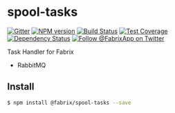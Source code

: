 # spool-tasks

[![Gitter][gitter-image]][gitter-url]
[![NPM version][npm-image]][npm-url]
[![Build Status][ci-image]][ci-url]
[![Test Coverage][coverage-image]][coverage-url]
[![Dependency Status][daviddm-image]][daviddm-url]
[![Follow @FabrixApp on Twitter][twitter-image]][twitter-url]

Task Handler for Fabrix
 - RabbitMQ

## Install
```sh
$ npm install @fabrix/spool-tasks --save
```

[npm-image]: https://img.shields.io/npm/v/@fabrix/spool-tasks.svg?style=flat-square
[npm-url]: https://npmjs.org/package/@fabrix/spool-tasks
[ci-image]: https://img.shields.io/circleci/project/github/fabrix-app/spool-tasks/master.svg
[ci-url]: https://circleci.com/gh/fabrix-app/spool-tasks/tree/master
[daviddm-image]: http://img.shields.io/david/fabrix-app/spool-tasks.svg?style=flat-square
[daviddm-url]: https://david-dm.org/fabrix-app/spool-tasks
[gitter-image]: http://img.shields.io/badge/+%20GITTER-JOIN%20CHAT%20%E2%86%92-1DCE73.svg?style=flat-square
[gitter-url]: https://gitter.im/fabrix-app/fabrix
[twitter-image]: https://img.shields.io/twitter/follow/FabrixApp.svg?style=social
[twitter-url]: https://twitter.com/FabrixApp
[coverage-image]: https://img.shields.io/codeclimate/coverage/github/fabrix-app/spool-tasks.svg?style=flat-square
[coverage-url]: https://codeclimate.com/github/fabrix-app/spool-tasks/coverage

